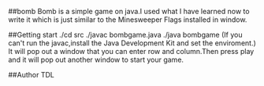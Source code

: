 ##bomb
Bomb is a simple game on java.I used what I have learned now to write it which is just similar to the Minesweeper Flags installed in window.

##Getting start
    ./cd src
    ./javac bombgame.java
    ./java bombgame
(If you can't run the javac,install the Java Development Kit and set the enviroment.)
It will pop out a window that you can enter row and  column.Then press play and it will pop out another window to start your game.

##Author
TDL
